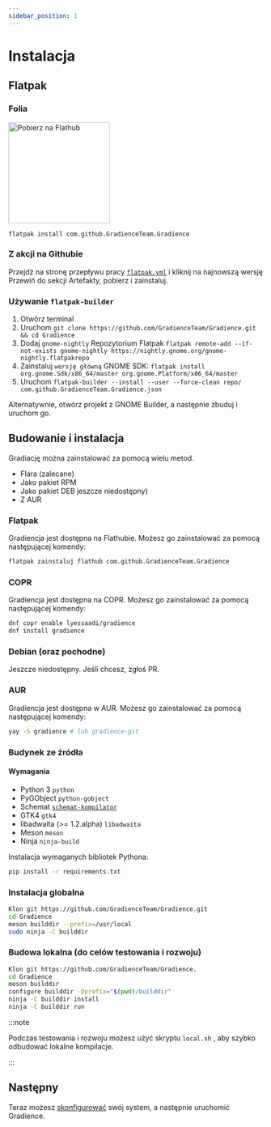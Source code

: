 ```yaml
---
sidebar_position: 1
---
```


# Instalacja

## Flatpak

### Folia

<a href="https://flathub.org/apps/details/com.github.GradienceTeam.Gradience">
    <img width="200" alt="Pobierz na Flathub" src="https://flathub.org/assets/badges/flathub-badge-i-en.svg"/>
</a>

```shell
flatpak install com.github.GradienceTeam.Gradience
```

### Z akcji na Githubie

Przejdź na stronę przepływu pracy [`flatpak.yml`](https://github.com/GradienceTeam/Gradience/actions/workflows/flatpak.yml) i kliknij na najnowszą wersję Przewiń do sekcji Artefakty, pobierz i zainstaluj.

### Używanie `flatpak-builder`

1. Otwórz terminal
2. Uruchom `git clone https://github.com/GradienceTeam/Gradience.git && cd Gradience`
3. Dodaj `gnome-nightly` Repozytorium Flatpak `flatpak remote-add --if-not-exists gnome-nightly https://nightly.gnome.org/gnome-nightly.flatpakrepo`
4. Zainstaluj `wersję główną` GNOME SDK: `flatpak install org.gnome.Sdk/x86_64/master org.gnome.Platform/x86_64/master`
5. Uruchom `flatpak-builder --install --user --force-clean repo/ com.github.GradienceTeam.Gradience.json`

Alternatywnie, otwórz projekt z GNOME Builder, a następnie zbuduj i uruchom go.

## Budowanie i instalacja

Gradiację można zainstalować za pomocą wielu metod.

- Flara (zalecane)
- Jako pakiet RPM
- Jako pakiet DEB jeszcze niedostępny)
- Z AUR

### Flatpak

Gradiencja jest dostępna na Flathubie. Możesz go zainstalować za pomocą następującej komendy:

```bash
flatpak zainstaluj flathub com.github.GradienceTeam.Gradience
```

### COPR

Gradiencja jest dostępna na COPR. Możesz go zainstalować za pomocą następującej komendy:

```bash
dnf copr enable lyessaadi/gradience
dnf install gradience
```

### Debian (oraz pochodne)

Jeszcze niedostępny. Jeśli chcesz, zgłoś PR.

### AUR

Gradiencja jest dostępna w AUR. Możesz go zainstalować za pomocą następującej komendy:

```bash
yay -S gradience # lub gradience-git
```

### Budynek ze źródła

#### Wymagania

- Python 3 `python`
- PyGObject `python-gobject`
- Schemat [`schemat-kompilator`](https://jwestman.pages.gitlab.gnome.org/blueprint-compiler/setup.html)
- GTK4 `gtk4`
- libadwaita (>= 1.2.alpha) `libadwaita`
- Meson `meson`
- Ninja `ninja-build`

Instalacja wymaganych bibliotek Pythona:

```sh
pip install -r requirements.txt
```

### Instalacja globalna

```sh
Klon git https://github.com/GradienceTeam/Gradience.git
cd Gradience
meson builddir --prefix=/usr/local
sudo ninja -C builddir
```

### Budowa lokalna (do celów testowania i rozwoju)

```sh
Klon git https://github.com/GradienceTeam/Gradience.
cd Gradience
meson builddir
configure builddir -Dprefix="$(pwd)/builddir"
ninja -C builddir install
ninja -C builddir run
```

:::note

Podczas testowania i rozwoju możesz użyć skryptu `local.sh` , aby szybko odbudować lokalne kompilacje.

:::

## Następny

Teraz możesz [skonfigurować](/docs/setup) swój system, a następnie uruchomić Gradience.
